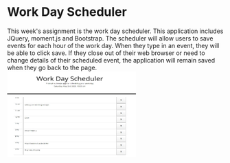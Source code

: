 <h1>Work Day Scheduler</h1>
</ br>
</ br>
This week's assignment is the work day scheduler. This application includes JQuery, moment.js and Bootstrap. The scheduler will allow users to save events for each hour of the work day. When they type in an event, they will be able to click save. If they close out of their web browser or need to change details of their scheduled event, the application will remain saved when they go back to the page. 

<img src="./develop/screenshot.jpg" height="200" width="300">
